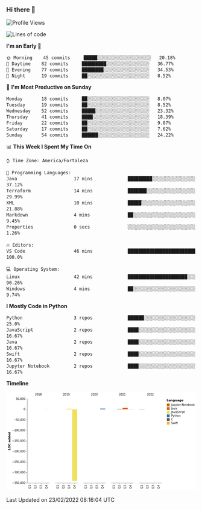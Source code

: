### Hi there 👋

<!--
**samuelpsouza/samuelpsouza** is a ✨ _special_ ✨ repository because its `README.md` (this file) appears on your GitHub profile.

Here are some ideas to get you started:

- 🔭 I’m currently working on ...
- 🌱 I’m currently learning ...
- 👯 I’m looking to collaborate on ...
- 🤔 I’m looking for help with ...
- 💬 Ask me about ...
- 📫 How to reach me: ...
- 😄 Pronouns: ...
- ⚡ Fun fact: ...
-->

<!--START_SECTION:waka-->
![Profile Views](http://img.shields.io/badge/Profile%20Views-0-blue)

![Lines of code](https://img.shields.io/badge/From%20Hello%20World%20I%27ve%20Written--327%20Thousand%20lines%20of%20code-blue)

**I'm an Early 🐤** 

```text
🌞 Morning    45 commits     █████░░░░░░░░░░░░░░░░░░░░   20.18% 
🌆 Daytime    82 commits     █████████░░░░░░░░░░░░░░░░   36.77% 
🌃 Evening    77 commits     ████████░░░░░░░░░░░░░░░░░   34.53% 
🌙 Night      19 commits     ██░░░░░░░░░░░░░░░░░░░░░░░   8.52%

```
📅 **I'm Most Productive on Sunday** 

```text
Monday       18 commits     ██░░░░░░░░░░░░░░░░░░░░░░░   8.07% 
Tuesday      19 commits     ██░░░░░░░░░░░░░░░░░░░░░░░   8.52% 
Wednesday    52 commits     █████░░░░░░░░░░░░░░░░░░░░   23.32% 
Thursday     41 commits     ████░░░░░░░░░░░░░░░░░░░░░   18.39% 
Friday       22 commits     ██░░░░░░░░░░░░░░░░░░░░░░░   9.87% 
Saturday     17 commits     ██░░░░░░░░░░░░░░░░░░░░░░░   7.62% 
Sunday       54 commits     ██████░░░░░░░░░░░░░░░░░░░   24.22%

```


📊 **This Week I Spent My Time On** 

```text
⌚︎ Time Zone: America/Fortaleza

💬 Programming Languages: 
Java                     17 mins             █████████░░░░░░░░░░░░░░░░   37.12% 
Terraform                14 mins             ███████░░░░░░░░░░░░░░░░░░   29.99% 
XML                      10 mins             █████░░░░░░░░░░░░░░░░░░░░   21.88% 
Markdown                 4 mins              ██░░░░░░░░░░░░░░░░░░░░░░░   9.45% 
Properties               0 secs              ░░░░░░░░░░░░░░░░░░░░░░░░░   1.26%

🔥 Editors: 
VS Code                  46 mins             █████████████████████████   100.0%

💻 Operating System: 
Linux                    42 mins             ██████████████████████░░░   90.26% 
Windows                  4 mins              ██░░░░░░░░░░░░░░░░░░░░░░░   9.74%

```

**I Mostly Code in Python** 

```text
Python                   3 repos             ██████░░░░░░░░░░░░░░░░░░░   25.0% 
JavaScript               2 repos             ████░░░░░░░░░░░░░░░░░░░░░   16.67% 
Java                     2 repos             ████░░░░░░░░░░░░░░░░░░░░░   16.67% 
Swift                    2 repos             ████░░░░░░░░░░░░░░░░░░░░░   16.67% 
Jupyter Notebook         2 repos             ████░░░░░░░░░░░░░░░░░░░░░   16.67%

```


**Timeline**

![Chart not found](https://raw.githubusercontent.com/samuelpsouza/samuelpsouza/main/charts/bar_graph.png) 


 Last Updated on 23/02/2022 08:16:04 UTC
<!--END_SECTION:waka-->